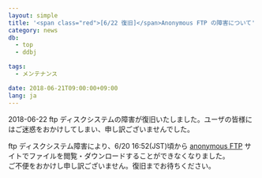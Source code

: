 ```yaml
---
layout: simple
title: '<span class="red">[6/22 復旧]</span>Anonymous FTP の障害について'
category: news
db:
  - top
  - ddbj

tags:
  - メンテナンス

date: 2018-06-21T09:00:00+09:00
lang: ja
---
```


<p class="red">2018-06-22 ftp ディスクシステムの障害が復旧いたしました。ユーザの皆様にはご迷惑をおかけしてしまい、申し訳ございませんでした。</p>

<p>ftp ディスクシステム障害により、6/20 16:52(JST)頃から <a href="https://ddbj.nig.ac.jp/public/">anonymous FTP</a> サイトでファイルを閲覧・ダウンロードすることができなくなりました。<br>ご不便をおかけし申し訳ございません。復旧までお待ちください。</p>
